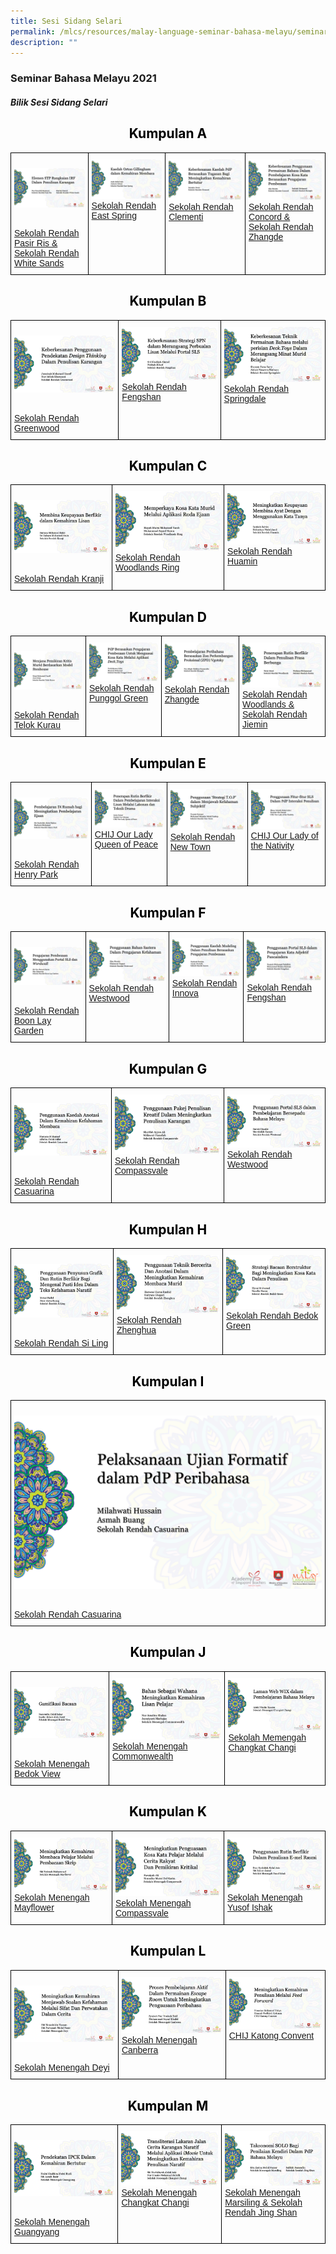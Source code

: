 ```yaml
---
title: Sesi Sidang Selari
permalink: /mlcs/resources/malay-language-seminar-bahasa-melayu/seminar-bahasa-melayu-2021/sesi-sidang-selari/
description: ""
---
```

### Seminar Bahasa Melayu 2021

##### **Bilik Sesi Sidang Selari**

<h2 style="color:black" align="center">Kumpulan A</h2>

<style type="text/css">
.tg  {border-collapse:collapse;border-spacing:0;}
.tg td{border-color:black;border-style:solid;border-width:1px;font-family:Arial, sans-serif;font-size:14px;
  overflow:hidden;padding:10px 5px;word-break:normal;}
.tg th{border-color:black;border-style:solid;border-width:1px;font-family:Arial, sans-serif;font-size:14px;
  font-weight:normal;overflow:hidden;padding:10px 5px;word-break:normal;}
.tg .tg-0lax{text-align:left;vertical-align:top}
</style>
<table class="tg">
<thead>
  <tr>
    <td class="tg-0lax"><p><a href="https://www.youtube.com/watch?v=a-8YRGsLOsg&amp;ab_channel=PusatBahasaMelayuSingapura"><img src="/images/pasir-ris-whitesand-pri.png" alt="pasir-ris-whitesand-pri"></a></p>
<br><a href="https://www.youtube.com/watch?v=a-8YRGsLOsg&amp;ab_channel=PusatBahasaMelayuSingapura">Sekolah Rendah Pasir Ris &amp; Sekolah Rendah White Sands</a></td>
    <td class="tg-0lax"><a href="https://www.youtube.com/watch?v=8qlnFGS_M-Q&amp;ab_channel=PusatBahasaMelayuSingapura"><img src="/images/east-spring-pri.png" alt="east-spring-pri"></a>
<br><a href="https://www.youtube.com/watch?v=8qlnFGS_M-Q&amp;ab_channel=PusatBahasaMelayuSingapura">Sekolah Rendah East Spring</a></td>
    <td class="tg-0lax"><a href="https://www.youtube.com/watch?v=k_06DNpHrxU&amp;ab_channel=PusatBahasaMelayuSingapura"><img src="/images/clementi-pri.png" alt="clementi-pri"></a>
<br><a href="https://www.youtube.com/watch?v=k_06DNpHrxU&amp;ab_channel=PusatBahasaMelayuSingapura">Sekolah Rendah Clementi</a></td>
    <td class="tg-0lax"><a href="https://www.youtube.com/watch?v=hdBiKxa3tg0&amp;ab_channel=PusatBahasaMelayuSingapura"><img src="/images/concord-zhangde-pri.png" alt="concord-zhangde-pri"></a>
<br><a href="https://www.youtube.com/watch?v=hdBiKxa3tg0&amp;ab_channel=PusatBahasaMelayuSingapura">Sekolah Rendah Concord &amp; Sekolah Rendah Zhangde</a></td>
  </tr>
</thead>
</table>

<h2 style="color:black" align="center">Kumpulan B</h2>

<style type="text/css">
.tg  {border-collapse:collapse;border-spacing:0;}
.tg td{border-color:black;border-style:solid;border-width:1px;font-family:Arial, sans-serif;font-size:14px;
  overflow:hidden;padding:10px 5px;word-break:normal;}
.tg th{border-color:black;border-style:solid;border-width:1px;font-family:Arial, sans-serif;font-size:14px;
  font-weight:normal;overflow:hidden;padding:10px 5px;word-break:normal;}
.tg .tg-0lax{text-align:left;vertical-align:top}
</style>
<table class="tg">
<thead>
  <tr>
    <td class="tg-0lax"><p><a href="https://www.youtube.com/watch?v=K-meMBQ-Pb8&amp;ab_channel=PusatBahasaMelayuSingapura"><img src="/images/greenwood-pri.png" alt="greenwood-pri"></a></p>
<br><a href="https://www.youtube.com/watch?v=K-meMBQ-Pb8&amp;ab_channel=PusatBahasaMelayuSingapura">Sekolah Rendah Greenwood</a></td>
    <td class="tg-0lax"><a href="https://www.youtube.com/watch?v=-M4RLdRhxhQ&amp;ab_channel=PusatBahasaMelayuSingapura"><img src="/images/fengshan-pri---spn.png" alt="fengshan-pri"></a>
<br><a href="https://www.youtube.com/watch?v=-M4RLdRhxhQ&amp;ab_channel=PusatBahasaMelayuSingapura">Sekolah Rendah Fengshan</a></td>
    <td class="tg-0lax"><a href="https://www.youtube.com/watch?v=9fJLZxKph_o&amp;ab_channel=PusatBahasaMelayuSingapura"><img src="/images/springdale-pri.png" alt="springdale-pri"></a>
<br><a href="https://www.youtube.com/watch?v=9fJLZxKph_o&amp;ab_channel=PusatBahasaMelayuSingapura">Sekolah Rendah Springdale</a></td>
  </tr>
</thead>
</table>

<h2 style="color:black" align="center">Kumpulan C</h2>

<style type="text/css">
.tg  {border-collapse:collapse;border-spacing:0;}
.tg td{border-color:black;border-style:solid;border-width:1px;font-family:Arial, sans-serif;font-size:14px;
  overflow:hidden;padding:10px 5px;word-break:normal;}
.tg th{border-color:black;border-style:solid;border-width:1px;font-family:Arial, sans-serif;font-size:14px;
  font-weight:normal;overflow:hidden;padding:10px 5px;word-break:normal;}
.tg .tg-0lax{text-align:left;vertical-align:top}
</style>
<table class="tg">
<thead>
  <tr>
    <td class="tg-0lax"><p><a href="https://www.youtube.com/watch?v=lwYJ47iBZNA&amp;ab_channel=PusatBahasaMelayuSingapura"><img src="/images/kranji-pri.png" alt="kranji-pri"></a></p>
<br><a href="https://www.youtube.com/watch?v=lwYJ47iBZNA&amp;ab_channel=PusatBahasaMelayuSingapura">Sekolah Rendah Kranji</a></td>
    <td class="tg-0lax"><a href="https://www.youtube.com/watch?v=wAD0cPoFRuY&amp;ab_channel=PusatBahasaMelayuSingapura"><img src="/images/woodlands-ring-pri.png" alt="woodlands-ring-pri"></a>
<br><a href="https://www.youtube.com/watch?v=wAD0cPoFRuY&amp;ab_channel=PusatBahasaMelayuSingapura">Sekolah Rendah Woodlands Ring</a></td>
    <td class="tg-0lax"><a href="https://www.youtube.com/watch?v=Rzcvv04Xs44&amp;ab_channel=PusatBahasaMelayuSingapura"><img src="/images/huamin-pri.png" alt="huamin-pri"></a>
<br><a href="https://www.youtube.com/watch?v=Rzcvv04Xs44&amp;ab_channel=PusatBahasaMelayuSingapura">Sekolah Rendah Huamin</a></td>
  </tr>
</thead>
</table>

<h2 style="color:black" align="center">Kumpulan D</h2>

<style type="text/css">
.tg  {border-collapse:collapse;border-spacing:0;}
.tg td{border-color:black;border-style:solid;border-width:1px;font-family:Arial, sans-serif;font-size:14px;
  overflow:hidden;padding:10px 5px;word-break:normal;}
.tg th{border-color:black;border-style:solid;border-width:1px;font-family:Arial, sans-serif;font-size:14px;
  font-weight:normal;overflow:hidden;padding:10px 5px;word-break:normal;}
.tg .tg-0lax{text-align:left;vertical-align:top}
</style>
<table class="tg">
<thead>
  <tr>
    <td class="tg-0lax"><p><a href="https://www.youtube.com/watch?v=MJapgOAYhb4&amp;ab_channel=PusatBahasaMelayuSingapura"><img src="/images/telok-kurau-pri.png" alt="telok-kurau-pri"></a></p>
<br><a href="https://www.youtube.com/watch?v=MJapgOAYhb4&amp;ab_channel=PusatBahasaMelayuSingapura">Sekolah Rendah Telok Kurau</a></td>
    <td class="tg-0lax"><a href="https://www.youtube.com/watch?v=j0QUjhUY45s&amp;ab_channel=PusatBahasaMelayuSingapura"><img src="/images/punggol-green-pri.png" alt="punggol-green-pri"></a>
<br><a href="https://www.youtube.com/watch?v=j0QUjhUY45s&amp;ab_channel=PusatBahasaMelayuSingapura">Sekolah Rendah Punggol Green</a></td>
    <td class="tg-0lax"><a href="https://www.youtube.com/watch?v=x8xXV6zgUVI&amp;ab_channel=PusatBahasaMelayuSingapura"><img src="/images/zhangde-pri.png" alt="zhangde-pri"></a>
<br><a href="https://www.youtube.com/watch?v=x8xXV6zgUVI&amp;ab_channel=PusatBahasaMelayuSingapura">Sekolah Rendah Zhangde</a></td>
    <td class="tg-0lax"><a href="https://www.youtube.com/watch?v=xQjIRHWc0L4&amp;ab_channel=PusatBahasaMelayuSingapura"><img src="/images/woodlands-jiemin-pri.png" alt="woodlands-jiemin-pri"></a>
<br><a href="https://www.youtube.com/watch?v=xQjIRHWc0L4&amp;ab_channel=PusatBahasaMelayuSingapura">Sekolah Rendah Woodlands &amp; Sekolah Rendah Jiemin</a></td>
  </tr>
</thead>
</table>

<h2 style="color:black" align="center">Kumpulan E</h2>

<style type="text/css">
.tg  {border-collapse:collapse;border-spacing:0;}
.tg td{border-color:black;border-style:solid;border-width:1px;font-family:Arial, sans-serif;font-size:14px;
  overflow:hidden;padding:10px 5px;word-break:normal;}
.tg th{border-color:black;border-style:solid;border-width:1px;font-family:Arial, sans-serif;font-size:14px;
  font-weight:normal;overflow:hidden;padding:10px 5px;word-break:normal;}
.tg .tg-0lax{text-align:left;vertical-align:top}
</style>
<table class="tg">
<thead>
  <tr>
    <td class="tg-0lax"><p><a href="https://www.youtube.com/watch?v=9a_4UHpd5q4&amp;ab_channel=PusatBahasaMelayuSingapura"><img src="/images/henry-park-pri.png" alt="henry-park-pri"></a></p>
<br><a href="https://www.youtube.com/watch?v=9a_4UHpd5q4&amp;ab_channel=PusatBahasaMelayuSingapura">Sekolah Rendah Henry Park</a></td>
    <td class="tg-0lax"><a href="https://www.youtube.com/watch?v=bxRtpysp5_I&amp;ab_channel=PusatBahasaMelayuSingapura"><img src="/images/chij-our-lady-queen-of-peace.png" alt="chij-our-lady-queen-of-peace"></a>
<br><a href="https://www.youtube.com/watch?v=bxRtpysp5_I&amp;ab_channel=PusatBahasaMelayuSingapura">CHIJ Our Lady Queen of Peace</a></td>
    <td class="tg-0lax"><a href="https://www.youtube.com/watch?v=LTYR91w9L24&amp;ab_channel=PusatBahasaMelayuSingapura"><img src="/images/newton-pri.png" alt="new-town-pri"></a>
<br><a href="https://www.youtube.com/watch?v=LTYR91w9L24&amp;ab_channel=PusatBahasaMelayuSingapura">Sekolah Rendah New Town</a></td>
    <td class="tg-0lax"><a href="https://www.youtube.com/watch?v=3sGjrPbud60&amp;ab_channel=PusatBahasaMelayuSingapura"><img src="/images/chij-our-lady-of-nativity.png" alt="chij-our-lady-of-nativity"></a>
<br><a href="https://www.youtube.com/watch?v=3sGjrPbud60&amp;ab_channel=PusatBahasaMelayuSingapura">CHIJ Our Lady of the Nativity</a></td>
  </tr>
</thead>
</table>

<h2 style="color:black" align="center">Kumpulan F</h2>

<style type="text/css">
.tg  {border-collapse:collapse;border-spacing:0;}
.tg td{border-color:black;border-style:solid;border-width:1px;font-family:Arial, sans-serif;font-size:14px;
  overflow:hidden;padding:10px 5px;word-break:normal;}
.tg th{border-color:black;border-style:solid;border-width:1px;font-family:Arial, sans-serif;font-size:14px;
  font-weight:normal;overflow:hidden;padding:10px 5px;word-break:normal;}
.tg .tg-0lax{text-align:left;vertical-align:top}
</style>
<table class="tg">
<thead>
  <tr>
    <td class="tg-0lax"><p><a href="https://www.youtube.com/watch?v=015xbAZgNlU&amp;ab_channel=PusatBahasaMelayuSingapura"><img src="/images/boon-lay-garden-pri.png" alt="boon-lay-garden-pri"></a></p>
<br><a href="https://www.youtube.com/watch?v=015xbAZgNlU&amp;ab_channel=PusatBahasaMelayuSingapura">Sekolah Rendah Boon Lay Garden</a></td>
    <td class="tg-0lax"><a href="https://www.youtube.com/watch?v=scsnAD0p_1g&amp;ab_channel=PusatBahasaMelayuSingapura"><img src="/images/westwood-pri---kefahaman.png" alt="westwood-pri"></a>
<br><a href="https://www.youtube.com/watch?v=scsnAD0p_1g&amp;ab_channel=PusatBahasaMelayuSingapura">Sekolah Rendah Westwood</a></td>
    <td class="tg-0lax"><a href="https://www.youtube.com/watch?v=M0wn0Pid7h4&amp;ab_channel=PusatBahasaMelayuSingapura"><img src="/images/innova-pri.png" alt="innova-pri"></a>
<br><a href="https://www.youtube.com/watch?v=M0wn0Pid7h4&amp;ab_channel=PusatBahasaMelayuSingapura">Sekolah Rendah Innova</a></td>
    <td class="tg-0lax"><a href="https://www.youtube.com/watch?v=-Ms7gY1HPkQ&amp;ab_channel=PusatBahasaMelayuSingapura"><img src="/images/fengshan-pri---sls.png" alt="fengshan-pri"></a>
<br><a href="https://www.youtube.com/watch?v=-Ms7gY1HPkQ&amp;ab_channel=PusatBahasaMelayuSingapura">Sekolah Rendah Fengshan</a></td>
  </tr>
</thead>
</table>

<h2 style="color:black" align="center">Kumpulan G</h2>

<style type="text/css">
.tg  {border-collapse:collapse;border-spacing:0;}
.tg td{border-color:black;border-style:solid;border-width:1px;font-family:Arial, sans-serif;font-size:14px;
  overflow:hidden;padding:10px 5px;word-break:normal;}
.tg th{border-color:black;border-style:solid;border-width:1px;font-family:Arial, sans-serif;font-size:14px;
  font-weight:normal;overflow:hidden;padding:10px 5px;word-break:normal;}
.tg .tg-0lax{text-align:left;vertical-align:top}
</style>
<table class="tg">
<thead>
  <tr>
    <td class="tg-0lax"><p><a href="https://www.youtube.com/watch?v=rmHtXDJP9b4&amp;ab_channel=PusatBahasaMelayuSingapura"><img src="/images/casuarina-pri---kefahaman.png" alt="casuarina-pri"></a></p>
<br><a href="https://www.youtube.com/watch?v=rmHtXDJP9b4&amp;ab_channel=PusatBahasaMelayuSingapura">Sekolah Rendah Casuarina</a></td>
    <td class="tg-0lax"><a href="https://www.youtube.com/watch?v=9PfvSkommn0&amp;ab_channel=PusatBahasaMelayuSingapura"><img src="/images/compassvale-pri.png" alt="compassvale-pri"></a>
<br><a href="https://www.youtube.com/watch?v=9PfvSkommn0&amp;ab_channel=PusatBahasaMelayuSingapura">Sekolah Rendah Compassvale</a></td>
    <td class="tg-0lax"><a href="https://www.youtube.com/watch?v=YdLj5Xk6IjY&amp;ab_channel=PusatBahasaMelayuSingapura"><img src="/images/westwood-pri---sls.png" alt="westwood-pri"></a>
<br><a href="https://www.youtube.com/watch?v=YdLj5Xk6IjY&amp;ab_channel=PusatBahasaMelayuSingapura">Sekolah Rendah Westwood</a></td>
  </tr>
</thead>
</table>

<h2 style="color:black" align="center">Kumpulan H</h2>

<style type="text/css">
.tg  {border-collapse:collapse;border-spacing:0;}
.tg td{border-color:black;border-style:solid;border-width:1px;font-family:Arial, sans-serif;font-size:14px;
  overflow:hidden;padding:10px 5px;word-break:normal;}
.tg th{border-color:black;border-style:solid;border-width:1px;font-family:Arial, sans-serif;font-size:14px;
  font-weight:normal;overflow:hidden;padding:10px 5px;word-break:normal;}
.tg .tg-0lax{text-align:left;vertical-align:top}
</style>
<table class="tg">
<thead>
  <tr>
    <td class="tg-0lax"><p><a href="https://www.youtube.com/watch?v=As6E11UoBGw&amp;ab_channel=PusatBahasaMelayuSingapura"><img src="/images/si-ling-pri.png" alt="si-ling-pri"></a></p>
<br><a href="https://www.youtube.com/watch?v=As6E11UoBGw&amp;ab_channel=PusatBahasaMelayuSingapura">Sekolah Rendah Si Ling</a></td>
    <td class="tg-0lax"><a href="https://www.youtube.com/watch?v=guX8jrUyi90&amp;ab_channel=PusatBahasaMelayuSingapura"><img src="/images/zhenghua-pri---bercerita-membaca.png" alt="zhenghua-pri"></a>
<br><a href="https://www.youtube.com/watch?v=guX8jrUyi90&amp;ab_channel=PusatBahasaMelayuSingapura">Sekolah Rendah Zhenghua</a></td>
    <td class="tg-0lax"><a href="https://www.youtube.com/watch?v=h--rnVEowb8&amp;ab_channel=PusatBahasaMelayuSingapura"><img src="/images/bedok-green-pri.png" alt="bedok-green-pri"></a>
<br><a href="https://www.youtube.com/watch?v=h--rnVEowb8&amp;ab_channel=PusatBahasaMelayuSingapura">Sekolah Rendah Bedok Green</a></td>
  </tr>
</thead>
</table>

<h2 style="color:black" align="center">Kumpulan I</h2>

<style type="text/css">
.tg  {border-collapse:collapse;border-spacing:0;}
.tg td{border-color:black;border-style:solid;border-width:1px;font-family:Arial, sans-serif;font-size:14px;
  overflow:hidden;padding:10px 5px;word-break:normal;}
.tg th{border-color:black;border-style:solid;border-width:1px;font-family:Arial, sans-serif;font-size:14px;
  font-weight:normal;overflow:hidden;padding:10px 5px;word-break:normal;}
.tg .tg-0lax{text-align:left;vertical-align:top}
</style>
<table class="tg">
<thead>
  <tr>
    <td class="tg-0lax"><p><a href="https://www.youtube.com/watch?v=m7cQJ7kLpYI&amp;ab_channel=PusatBahasaMelayuSingapura"><img src="/images/casuarina-pri---peribahasa.png" alt="casuarina-pri"></a></p>
<br><a href="https://www.youtube.com/watch?v=m7cQJ7kLpYI&amp;ab_channel=PusatBahasaMelayuSingapura">Sekolah Rendah Casuarina</a></td>
  </tr>
</thead>
</table>

<h2 style="color:black" align="center">Kumpulan J</h2>

<style type="text/css">
.tg  {border-collapse:collapse;border-spacing:0;}
.tg td{border-color:black;border-style:solid;border-width:1px;font-family:Arial, sans-serif;font-size:14px;
  overflow:hidden;padding:10px 5px;word-break:normal;}
.tg th{border-color:black;border-style:solid;border-width:1px;font-family:Arial, sans-serif;font-size:14px;
  font-weight:normal;overflow:hidden;padding:10px 5px;word-break:normal;}
.tg .tg-0lax{text-align:left;vertical-align:top}
</style>
<table class="tg">
<thead>
  <tr>
    <td class="tg-0lax"><p><a href="https://www.youtube.com/watch?v=85zSUf4NTrQ&amp;ab_channel=PusatBahasaMelayuSingapura"><img src="/images/bedok-view-sec.png" alt="bedok-view-sec"></a></p>
<br><a href="https://www.youtube.com/watch?v=85zSUf4NTrQ&amp;ab_channel=PusatBahasaMelayuSingapura">Sekolah Menengah Bedok View</a></td>
    <td class="tg-0lax"><a href="https://www.youtube.com/watch?v=ImicatDHY30&amp;ab_channel=PusatBahasaMelayuSingapura"><img src="/images/commonwealth-sec.png" alt="commonwealth-sec"></a>
<br><a href="https://www.youtube.com/watch?v=ImicatDHY30&amp;ab_channel=PusatBahasaMelayuSingapura">Sekolah Menengah Commonwealth</a></td>
    <td class="tg-0lax"><a href="https://www.youtube.com/watch?v=jJKWDdB85dA&amp;ab_channel=PusatBahasaMelayuSingapura"><img src="/images/changkat-changi-sec---wix.png" alt="changkat-changi-sec"></a>
<br><a href="https://www.youtube.com/watch?v=jJKWDdB85dA&amp;ab_channel=PusatBahasaMelayuSingapura">Sekolah Memengah Changkat Changi</a></td>
  </tr>
</thead>
</table>


<h2 style="color:black" align="center">Kumpulan K</h2>

<style type="text/css">
.tg  {border-collapse:collapse;border-spacing:0;}
.tg td{border-color:black;border-style:solid;border-width:1px;font-family:Arial, sans-serif;font-size:14px;
  overflow:hidden;padding:10px 5px;word-break:normal;}
.tg th{border-color:black;border-style:solid;border-width:1px;font-family:Arial, sans-serif;font-size:14px;
  font-weight:normal;overflow:hidden;padding:10px 5px;word-break:normal;}
.tg .tg-0lax{text-align:left;vertical-align:top}
</style>
<table class="tg">
<thead>
  <tr>
    <td class="tg-0lax"><a href="https://www.youtube.com/watch?v=euSacB-0nKs&amp;ab_channel=PusatBahasaMelayuSingapura"><img src="/images/mayflower-sec.png" alt="mayflower-sec"></a>
<br><a href="https://www.youtube.com/watch?v=euSacB-0nKs&amp;ab_channel=PusatBahasaMelayuSingapura">Sekolah Menengah Mayflower</a></td>
    <td class="tg-0lax"><a href="https://www.youtube.com/watch?v=nKN5YACbQmk&amp;ab_channel=PusatBahasaMelayuSingapura"><img src="/images/compassvale-sec.png" alt="compassvale-sec"></a>
<br><a href="https://www.youtube.com/watch?v=nKN5YACbQmk&amp;ab_channel=PusatBahasaMelayuSingapura">Sekolah Menengah Compassvale</a></td>
    <td class="tg-0lax"><a href="https://www.youtube.com/watch?v=gprq4d9Mpzk&amp;ab_channel=PusatBahasaMelayuSingapura"><img src="/images/yusof-ishak-sec.png" alt="yusof-ishak-sec"></a>
<br><a href="https://www.youtube.com/watch?v=gprq4d9Mpzk&amp;ab_channel=PusatBahasaMelayuSingapura">Sekolah Menengah Yusof Ishak</a></td>
  </tr>
</thead>
</table>

<h2 style="color:black" align="center">Kumpulan L</h2>

<style type="text/css">
.tg  {border-collapse:collapse;border-spacing:0;}
.tg td{border-color:black;border-style:solid;border-width:1px;font-family:Arial, sans-serif;font-size:14px;
  overflow:hidden;padding:10px 5px;word-break:normal;}
.tg th{border-color:black;border-style:solid;border-width:1px;font-family:Arial, sans-serif;font-size:14px;
  font-weight:normal;overflow:hidden;padding:10px 5px;word-break:normal;}
.tg .tg-0lax{text-align:left;vertical-align:top}
</style>
<table class="tg">
<thead>
  <tr>
    <td class="tg-0lax"><p><a href="https://www.youtube.com/watch?v=GVOmp4QGqAg&amp;ab_channel=PusatBahasaMelayuSingapura"><img src="/images/deyi-sec.png" alt="deyi-sec"></a></p>
<br><a href="https://www.youtube.com/watch?v=GVOmp4QGqAg&amp;ab_channel=PusatBahasaMelayuSingapura">Sekolah Menengah Deyi</a></td>
    <td class="tg-0lax"><a href="https://www.youtube.com/watch?v=oPtaETVuczs&amp;ab_channel=PusatBahasaMelayuSingapura"><img src="/images/canberra-sec.png" alt="canberra-sec"></a>
<br><a href="https://www.youtube.com/watch?v=oPtaETVuczs&amp;ab_channel=PusatBahasaMelayuSingapura">Sekolah Menengah Canberra</a></td>
    <td class="tg-0lax"><a href="https://www.youtube.com/watch?v=rt7OWy09vpI&amp;ab_channel=PusatBahasaMelayuSingapura"><img src="/images/chij-katong-convent.png" alt="chij-katong-convent"></a>
<br><a href="https://www.youtube.com/watch?v=rt7OWy09vpI&amp;ab_channel=PusatBahasaMelayuSingapura">CHIJ Katong Convent</a></td>
  </tr>
</thead>
</table>

<h2 style="color:black" align="center">Kumpulan M</h2>

<style type="text/css">
.tg  {border-collapse:collapse;border-spacing:0;}
.tg td{border-color:black;border-style:solid;border-width:1px;font-family:Arial, sans-serif;font-size:14px;
  overflow:hidden;padding:10px 5px;word-break:normal;}
.tg th{border-color:black;border-style:solid;border-width:1px;font-family:Arial, sans-serif;font-size:14px;
  font-weight:normal;overflow:hidden;padding:10px 5px;word-break:normal;}
.tg .tg-0lax{text-align:left;vertical-align:top}
</style>
<table class="tg">
<thead>
  <tr>
    <td class="tg-0lax"><p><a href="https://www.youtube.com/watch?v=XGia2_TG5Hc&amp;ab_channel=PusatBahasaMelayuSingapura"><img src="/images/guangyang-sec.png" alt="guangyang-sec"></a></p>
<br><a href="https://www.youtube.com/watch?v=XGia2_TG5Hc&amp;ab_channel=PusatBahasaMelayuSingapura">Sekolah Menengah Guangyang</a></td>
    <td class="tg-0lax"><a href="https://www.youtube.com/watch?v=bVTemW8e8B8&amp;ab_channel=PusatBahasaMelayuSingapura"><img src="/images/changkat-changi-sec---imovie.png" alt="changkat-changi-sec"></a>
<br><a href="https://www.youtube.com/watch?v=bVTemW8e8B8&amp;ab_channel=PusatBahasaMelayuSingapura">Sekolah Menengah Changkat Changi</a></td>
    <td class="tg-0lax"><a href="https://www.youtube.com/watch?v=iWgf29FDYjY&amp;ab_channel=PusatBahasaMelayuSingapura"><img src="/images/marsiling-sec-jingshan-pri.png" alt="marsiling-sec-jingshan-pri"></a>
<br><a href="https://www.youtube.com/watch?v=iWgf29FDYjY&amp;ab_channel=PusatBahasaMelayuSingapura">Sekolah Menengah Marsiling &amp; Sekolah Rendah Jing Shan</a></td>
  </tr>
</thead>
</table>